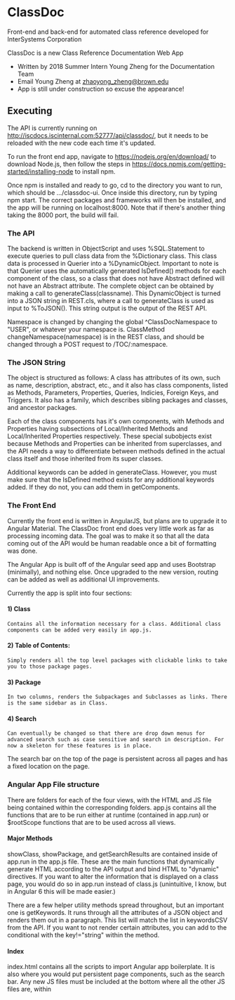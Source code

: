 # ClassDoc
Front-end and back-end for automated class reference developed for InterSystems Corporation

ClassDoc is a new Class Reference Documentation Web App
  - Written by 2018 Summer Intern Young Zheng for the Documentation Team
  - Email Young Zheng at zhaoyong_zheng@brown.edu
  - App is still under construction so excuse the appearance!

## Executing
The API is currently running on http://iscdocs.iscinternal.com:52777/api/classdoc/, but it needs to be reloaded with the new code each time it's updated.

To run the front end app, navigate to https://nodejs.org/en/download/ to download Node.js, then follow the steps in https://docs.npmjs.com/getting-started/installing-node to install npm.

Once npm is installed and ready to go, cd to the directory you want to run, which should be .../classdoc-ui.
Once inside this directory, run by typing npm start. The correct packages and frameworks will then be installed, and the app will be running on localhost:8000. Note that if there's another thing taking the 8000 port, the build will fail.

### The API
The backend is written in ObjectScript and uses %SQL.Statement to execute queries to pull class data from the %Dictionary class. This class data is processed in Querier into a %DynamicObject. Important to note is that Querier uses the automatically generated IsDefined() methods for each component of the class, so a class that does not have Abstract defined will not have an Abstract attribute. The complete object can be obtained by making a call to generateClass(classname). This DynamicObject is turned into a JSON string in REST.cls, where a call to generateClass is used as input to %ToJSON(). This string output is the output of the REST API.

Namespace is changed by changing the global ^ClassDocNamespace to "USER", or whatever your namespace is. ClassMethod changeNamespace(namespace) is in the REST class, and should be changed through a POST request to /TOC/:namespace.


### The JSON String
The object is structured as follows: A class has attributes of its own, such as name, description, abstract, etc., and it also has class components, listed as Methods, Parameters, Properties, Queries, Indicies, Foreign Keys, and Triggers.
It also has a family, which describes sibling packages and classes, and ancestor packages.

Each of the class components has it's own components, with Methods and Properties having subsections of Local/Inherited Methods and Local/Inherited Properties respectively. These special subobjects exist because Methods and Properties can be inherited from superclasses, and the API needs a way to differentiate between methods defined in the actual class itself and those inherited from its super classes.

Additional keywords can be added in generateClass. However, you must make sure that the IsDefined method exists for any additional keywords added. If they do not, you can add them in getComponents.  

### The Front End
Currently the front end is written in AngularJS, but plans are to upgrade it to Angular Material. The ClassDoc front end does very little work as far as processing incoming data. The goal was to make it so that all the data coming out of the API would be human readable once a bit of formatting was done.

The Angular App is built off of the Angular seed app and uses Bootstrap (minimally), and nothing else. Once upgraded to the new version, routing can be added as well as additional UI improvements.

Currently the app is split into four sections:
#### 1) Class
    Contains all the information necessary for a class. Additional class components can be added very easily in app.js.
#### 2) Table of Contents:
    Simply renders all the top level packages with clickable links to take you to those package pages.
#### 3) Package
    In two columns, renders the Subpackages and Subclasses as links. There is the same sidebar as in Class.
#### 4) Search
    Can eventually be changed so that there are drop down menus for advanced search such as case sensitive and search in description. For now a skeleton for these features is in place.

The search bar on the top of the page is persistent across all pages and has a fixed location on the page.

### Angular App File structure
There are folders for each of the four views, with the HTML and JS file being contained within the corresponding folders. app.js contains all the functions that are to be run either at runtime (contained in app.run) or $rootScope functions that are to be used across all views.

#### Major Methods
showClass, showPackage, and getSearchResults are contained inside of app.run in the app.js file. These are the main functions that dynamically generate HTML according to the API output and bind HTML to "dynamic" directives. If you want to alter the information that is displayed on a class page, you would do so in app.run instead of class.js (unintuitive, I know, but in Angular 6 this will be made easier.)

There are a few helper utility methods spread throughout, but an important one is getKeywords. It runs through all the attributes of a JSON object and renders them out in a paragraph. This list will match the list in keywordsCSV from the API. If you want to not render certain attributes, you can add to the conditional with the key!="string" within the method.

#### Index
index.html contains all the scripts to import Angular app boilerplate. It is also where you would put persistent page components, such as the search bar. Any new JS files must be included at the bottom where all the other JS files are, within <script> tags. This is also where you would add additional frameworks like JQuery.
